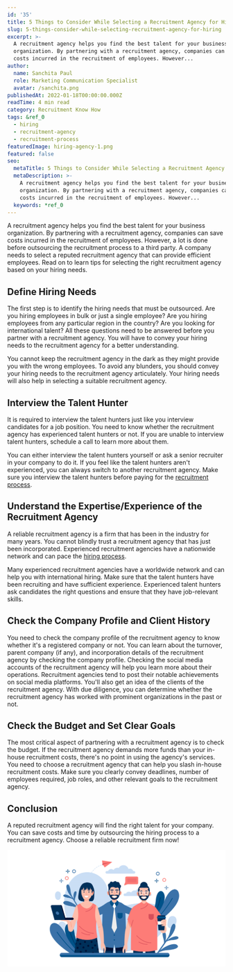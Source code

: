 ```yaml
---
id: '35'
title: 5 Things to Consider While Selecting a Recruitment Agency for Hiring
slug: 5-things-consider-while-selecting-recruitment-agency-for-hiring
excerpt: >-
  A recruitment agency helps you find the best talent for your business
  organization. By partnering with a recruitment agency, companies can save
  costs incurred in the recruitment of employees. However...
author:
  name: Sanchita Paul
  role: Marketing Communication Specialist
  avatar: /sanchita.png
publishedAt: 2022-01-18T00:00:00.000Z
readTime: 4 min read
category: Recruitment Know How
tags: &ref_0
  - hiring
  - recruitment-agency
  - recruitment-process
featuredImage: hiring-agency-1.png
featured: false
seo:
  metaTitle: 5 Things to Consider While Selecting a Recruitment Agency for Hiring
  metaDescription: >-
    A recruitment agency helps you find the best talent for your business
    organization. By partnering with a recruitment agency, companies can save
    costs incurred in the recruitment of employees. However...
  keywords: *ref_0
---
```


A recruitment agency helps you find the best talent for your business organization. By partnering with a recruitment agency, companies can save costs incurred in the recruitment of employees. However, a lot is done before outsourcing the recruitment process to a third party. A company needs to select a reputed recruitment agency that can provide efficient employees. Read on to learn tips for selecting the right recruitment agency based on your hiring needs. 

<!--more-->

## **Define Hiring Needs**

The first step is to identify the hiring needs that must be outsourced. Are you hiring employees in bulk or just a single employee? Are you hiring employees from any particular region in the country? Are you looking for international talent? All these questions need to be answered before you partner with a recruitment agency. You will have to convey your hiring needs to the recruitment agency for a better understanding.

You cannot keep the recruitment agency in the dark as they might provide you with the wrong employees. To avoid any blunders, you should convey your hiring needs to the recruitment agency articulately. Your hiring needs will also help in selecting a suitable recruitment agency. 

## **Interview the Talent Hunter** 

It is required to interview the talent hunters just like you interview candidates for a job position. You need to know whether the recruitment agency has experienced talent hunters or not. If you are unable to interview talent hunters, schedule a call to learn more about them.

You can either interview the talent hunters yourself or ask a senior recruiter in your company to do it. If you feel like the talent hunters aren't experienced, you can always switch to another recruitment agency. Make sure you interview the talent hunters before paying for the [recruitment process](https://www.thetalentpool.ai/blogs/top-4-signs-of-an-inefficient-hiring-process/).

## **Understand the Expertise/Experience of the Recruitment Agency** 

A reliable recruitment agency is a firm that has been in the industry for many years. You cannot blindly trust a recruitment agency that has just been incorporated. Experienced recruitment agencies have a nationwide network and can pace the [hiring process](https://www.thetalentpool.ai).

Many experienced recruitment agencies have a worldwide network and can help you with international hiring. Make sure that the talent hunters have been recruiting and have sufficient experience. Experienced talent hunters ask candidates the right questions and ensure that they have job-relevant skills. 

## **Check the Company Profile and Client History** 

You need to check the company profile of the recruitment agency to know whether it's a registered company or not. You can learn about the turnover, parent company (if any), and incorporation details of the recruitment agency by checking the company profile. Checking the social media accounts of the recruitment agency will help you learn more about their operations. Recruitment agencies tend to post their notable achievements on social media platforms. You'll also get an idea of the clients of the recruitment agency. With due diligence, you can determine whether the recruitment agency has worked with prominent organizations in the past or not. 

## **Check the Budget and Set Clear Goals** 

The most critical aspect of partnering with a recruitment agency is to check the budget. If the recruitment agency demands more funds than your in-house recruitment costs, there's no point in using the agency's services. You need to choose a recruitment agency that can help you slash in-house recruitment costs. Make sure you clearly convey deadlines, number of employees required, job roles, and other relevant goals to the recruitment agency. 

## **Conclusion**

A reputed recruitment agency will find the right talent for your company. You can save costs and time by outsourcing the hiring process to a recruitment agency. Choose a reliable recruitment firm now! 

![recruitment-agency](images/hiring-agency-1-1024x547.png)
